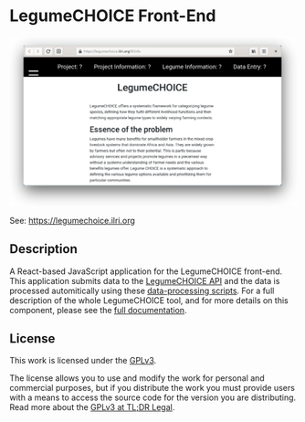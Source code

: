 # LegumeCHOICE Front-End

<p align="center">
  <img width="600" alt="Screenshot of LegumeCHOICE frontend" src="screenshot.png">
</p>

See: https://legumechoice.ilri.org

## Description
A React-based JavaScript application for the LegumeCHOICE front-end. This application submits data to the [LegumeCHOICE API](https://github.com/ilri/legume-choice-api) and the data is processed automitically using these [data-processing scripts](https://github.com/ilri/legume-choice-data-processing). For a full description of the whole LegumeCHOICE tool, and for more details on this component, please see the [full documentation](https://legume-choice-docs.readthedocs.io/).

## License
This work is licensed under the [GPLv3](https://www.gnu.org/licenses/gpl-3.0.en.html).

The license allows you to use and modify the work for personal and commercial purposes, but if you distribute the work you must provide users with a means to access the source code for the version you are distributing. Read more about the [GPLv3 at TL;DR Legal](https://tldrlegal.com/license/gnu-general-public-license-v3-(gpl-3)).

